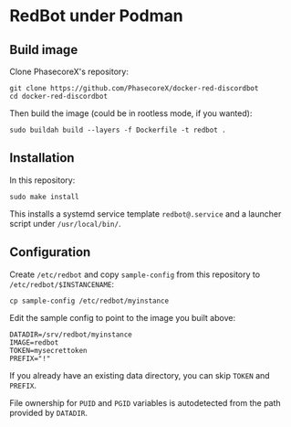 # RedBot under Podman

## Build image

Clone PhasecoreX's repository:

```
git clone https://github.com/PhasecoreX/docker-red-discordbot
cd docker-red-discordbot
```

Then build the image (could be in rootless mode, if you wanted):

```
sudo buildah build --layers -f Dockerfile -t redbot .
```

## Installation

In this repository:

```
sudo make install
```

This installs a systemd service template `redbot@.service` and a launcher script under `/usr/local/bin/`.

## Configuration

Create `/etc/redbot` and copy `sample-config` from this repository to `/etc/redbot/$INSTANCENAME`:

```
cp sample-config /etc/redbot/myinstance
```

Edit the sample config to point to the image you built above:

```
DATADIR=/srv/redbot/myinstance
IMAGE=redbot
TOKEN=mysecrettoken
PREFIX="!"
```

If you already have an existing data directory, you can skip `TOKEN` and `PREFIX`.

File ownership for `PUID` and `PGID` variables is autodetected from the path provided by `DATADIR`.
